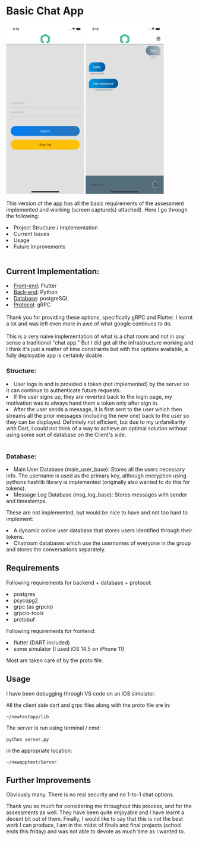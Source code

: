 # Basic Chat App


<img src="./assets/images/homescreen.png" width="210"/>          
<img src="./assets/images/chatscreen.png" width="210"/>

This version of the app has all the basic requirements of the assessment implemented and working (screen capture(s) attached). Here I go through the following:

<li> Project Structure / Implementation <li\>
<li> Current Issues<li\>
<li> Usage<li\>
<li> Future improvements<li\>
<br/><br/>

## Current Implementation:

<li> <u>Front-end</u>: Flutter</li>
<li> <u>Back-end</u>: Python</li>
<li> <u>Database</u>: postgreSQL</li>
<li> <u>Protocol</u>: gRPC</li>
<br/>
Thank you for providing these options, specifically gRPC and Flutter. I learnt a lot and was left even more in awe of what google continues to do. 
<br/><br/>
This is a very naive implementation of what is a chat room and not in any sense a traditional "chat app." But I did get all the infrastructure working and I think it's just a matter of time constraints but with the options available, a fully deployable app is certainly doable.

### Structure:

<li> 
User logs in and is provided a token (not implemented) by the server so it can continue to authenticate future requests.
 <li\>
<li> 
If the user signs up, they are reverted back to the login page, my motivation was to always hand them a token only after sign in. 
<li\>
<li>
After the user sends a message, it is first sent to the user which then streams all the prior messages (including the new one) back to the user so they can be displayed. Definitely not efficient, but due to my unfamiliarity with Dart, I could not think of a way to achieve an optimal solution without using some sort of database on the Client's side.
<li\>
<br/><br/>

### Database:
<li>
Main User Database (main_user_base): Stores all the users necessary info. The username is used as the primary key, although encryption using pythons hashlib library is implemented (originally also wanted to do this for tokens).
<li\>

<li>
Message Log Database (msg_log_base): Stores messages with sender and timestamps.
<li\>

These are not implemented, but would be nice to have and not too hard to implement:
<li>
A dynamic online user database that stores users identified through their tokens.
<li\>
<li>
Chatroom databases which use the usernames of everyone in the group and stores the conversations separately.
<li\>


<br/>

## Requirements

Following requirements for backend + database + protocol:

<li>
postgres
<li\>
<li>
psycopg2
<li>
grpc (as grpcio)
<li\>
<li>
grpcio-tools
<li\>
<li>
protobuf 
<li\>

Following requirements for frontend:
<li>
flutter (DART included)
<li\>
<li>
some simulator (I used iOS 14.5 on iPhone 11)
<li\>

Most are taken care of by the proto file.

## Usage

I have been debugging through VS code on an iOS simulator.

All the client side dart and grpc files along with the proto file are in:

```
~/newtestapp/lib
```

The server is run using terminal / cmd:

```
python server.py
```
 in the appropriate location:
```
~/newapptest/Server
```

## Further Improvements
Obviously many. There is no real security and no 1-to-1 chat options. 

Thank you so much for considering me throughout this process, and for the assessments as well. They have been quite enjoyable and I have learnt a decent bit out of them. Finally, I would like to say that this is not the best work I can produce, I am in the midst of finals and final projects (school ends this friday) and was not able to devote as much time as I wanted to.